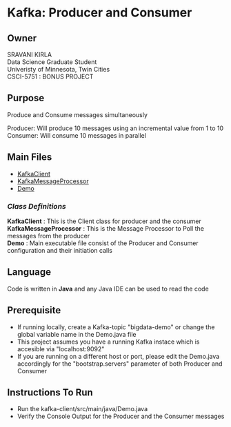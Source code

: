 # Kafka: Producer and Consumer

## Owner
SRAVANI KIRLA  
Data Science Graduate Student  
Univeristy of Minnesota, Twin Cities  
CSCI-5751 : BONUS PROJECT

## Purpose
Produce and Consume messages simultaneously

Producer: Will produce 10 messages using an incremental value from 1 to 10  
Consumer: Will consume 10 messages in parallel

## Main Files

* [KafkaClient](src/main/java/edu/umn/kafka/KafkaClient.java)
* [KafkaMessageProcessor](src/main/java/edu/umn/kafka/KafkaMessageProcessor.java)
* [Demo](src/main/java/Demo.java)

### *Class Definitions*
**KafkaClient** : This is the Client class for producer and the consumer  
**KafkaMessageProcessor** : This is the Message Processor to Poll the messages from the producer  
**Demo** :  Main executable file consist of the Producer and Consumer configuration and their initiation calls  

## Language

Code is written in **Java** and any Java IDE can be used to read the code

## Prerequisite
* If running locally, create a Kafka-topic "bigdata-demo" or change the global variable name in the Demo.java file
* This project assumes you have a running Kafka instace which is accesible via "localhost:9092"
* If you are running on a different host or port, please edit the Demo.java accordingly for the "bootstrap.servers" parameter of both Producer and Consumer

## Instructions To Run
* Run the kafka-client/src/main/java/Demo.java 
* Verify the Console Output for the Producer and the Consumer messages


